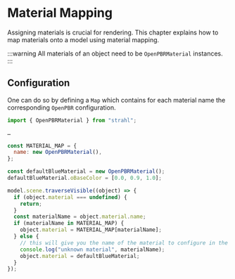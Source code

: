 # Material Mapping

Assigning materials is crucial for rendering. This chapter explains how to map materials onto a model using material mapping.

:::warning
All materials of an object need to be `OpenPBRMaterial` instances.
:::

## Configuration

One can do so by defining a `Map` which contains for each material name the corresponding `OpenPBR` configuration.

```js title="materialMapper.js"
import { OpenPBRMaterial } from "strahl";

…

const MATERIAL_MAP = {
  name: new OpenPBRMaterial(),
};

const defaultBlueMaterial = new OpenPBRMaterial();
defaultBlueMaterial.oBaseColor = [0.0, 0.9, 1.0];

model.scene.traverseVisible((object) => {
  if (object.material === undefined) {
    return;
  }
  const materialName = object.material.name;
  if (materialName in MATERIAL_MAP) {
    object.material = MATERIAL_MAP[materialName];
  } else {
    // this will give you the name of the material to configure in the map
    console.log("unknown material", materialName);
    object.material = defaultBlueMaterial;
  }
});
```
